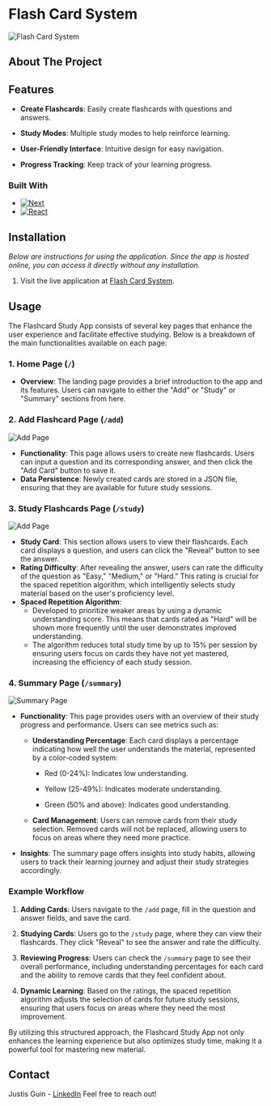 # Flash Card System
![Flash Card System](https://github.com/user-attachments/assets/3828207e-23f9-410e-b0f3-5672c41694c5)


## About The Project

## Features

- **Create Flashcards**: Easily create flashcards with questions and answers.

- **Study Modes**: Multiple study modes to help reinforce learning.

- **User-Friendly Interface**: Intuitive design for easy navigation.

- **Progress Tracking**: Keep track of your learning progress.


### Built With

* [![Next][Next.js]][Next-url]
* [![React][React.js]][React-url]


<!-- GETTING STARTED -->
## Installation

_Below are instructions for using the application. Since the app is hosted online, you can access it directly without any installation._

1. Visit the live application at [Flash Card System](https://card-repetition-project.vercel.app/).
 
## Usage

The Flashcard Study App consists of several key pages that enhance the user experience and facilitate effective studying. Below is a breakdown of the main functionalities available on each page:

### 1. Home Page (`/`)
- **Overview**: The landing page provides a brief introduction to the app and its features. Users can navigate to either the "Add" or "Study"  or "Summary" sections from here.

### 2. Add Flashcard Page (`/add`)
![Add Page](https://github.com/user-attachments/assets/9272167c-c2e1-4e6e-8669-c8435203901c)
- **Functionality**: This page allows users to create new flashcards. Users can input a question and its corresponding answer, and then click the "Add Card" button to save it.
- **Data Persistence**: Newly created cards are stored in a JSON file, ensuring that they are available for future study sessions.

### 3. Study Flashcards Page (`/study`)
![Add Page](https://github.com/user-attachments/assets/eb94d714-d128-4389-9682-1d64a8cd7a08)
- **Study Card**: This section allows users to view their flashcards. Each card displays a question, and users can click the "Reveal" button to see the answer.
- **Rating Difficulty**: After revealing the answer, users can rate the difficulty of the question as "Easy," "Medium," or "Hard." This rating is crucial for the spaced repetition algorithm, which intelligently selects study material based on the user's proficiency level.
- **Spaced Repetition Algorithm**: 
  - Developed to prioritize weaker areas by using a dynamic understanding score. This means that cards rated as "Hard" will be shown more frequently until the user demonstrates improved understanding.
  - The algorithm reduces total study time by up to 15% per session by ensuring users focus on cards they have not yet mastered, increasing the efficiency of each study session.
### 4. Summary Page (`/summary`)
![Summary Page](https://github.com/user-attachments/assets/b165c858-89c4-441b-866b-e42d2619ffea)
- **Functionality**: This page provides users with an overview of their study progress and performance. Users can see metrics such as:

  - **Understanding Percentage**: Each card displays a percentage indicating how well the user understands the material, represented by a color-coded system:

    - Red (0-24%): Indicates low understanding.

    - Yellow (25-49%): Indicates moderate understanding.

    - Green (50% and above): Indicates good understanding.

  - **Card Management**: Users can remove cards from their study selection. Removed cards will not be replaced, allowing users to focus on areas where they need more practice.

- **Insights**: The summary page offers insights into study habits, allowing users to track their learning journey and adjust their study strategies accordingly.


### Example Workflow


1. **Adding Cards**: Users navigate to the `/add` page, fill in the question and answer fields, and save the card.

2. **Studying Cards**: Users go to the `/study` page, where they can view their flashcards. They click "Reveal" to see the answer and rate the difficulty.

3. **Reviewing Progress**: Users can check the `/summary` page to see their overall performance, including understanding percentages for each card and the ability to remove cards that they feel confident about.

4. **Dynamic Learning**: Based on the ratings, the spaced repetition algorithm adjusts the selection of cards for future study sessions, ensuring that users focus on areas where they need the most improvement.


By utilizing this structured approach, the Flashcard Study App not only enhances the learning experience but also optimizes study time, making it a powerful tool for mastering new material.



<!-- CONTACT -->
## Contact

Justis Guin - [LinkedIn](https://www.linkedin.com/in/justis-guin-5b1b54273/)
Feel free to reach out!



<!-- MARKDOWN LINKS & IMAGES -->
<!-- https://www.markdownguide.org/basic-syntax/#reference-style-links -->
[contributors-shield]: https://img.shields.io/github/contributors/othneildrew/Best-README-Template.svg?style=for-the-badge
[contributors-url]: https://github.com/othneildrew/Best-README-Template/graphs/contributors
[forks-shield]: https://img.shields.io/github/forks/othneildrew/Best-README-Template.svg?style=for-the-badge
[forks-url]: https://github.com/othneildrew/Best-README-Template/network/members
[stars-shield]: https://img.shields.io/github/stars/othneildrew/Best-README-Template.svg?style=for-the-badge
[stars-url]: https://github.com/othneildrew/Best-README-Template/stargazers
[issues-shield]: https://img.shields.io/github/issues/othneildrew/Best-README-Template.svg?style=for-the-badge
[issues-url]: https://github.com/othneildrew/Best-README-Template/issues
[license-shield]: https://img.shields.io/github/license/othneildrew/Best-README-Template.svg?style=for-the-badge
[license-url]: https://github.com/othneildrew/Best-README-Template/blob/master/LICENSE.txt
[linkedin-shield]: https://img.shields.io/badge/-LinkedIn-black.svg?style=for-the-badge&logo=linkedin&colorB=555
[linkedin-url]: https://linkedin.com/in/othneildrew
[product-screenshot]: images/screenshot.png
[Next.js]: https://img.shields.io/badge/next.js-000000?style=for-the-badge&logo=nextdotjs&logoColor=white
[Next-url]: https://nextjs.org/
[React.js]: https://img.shields.io/badge/React-20232A?style=for-the-badge&logo=react&logoColor=61DAFB
[React-url]: https://reactjs.org/
[Vue.js]: https://img.shields.io/badge/Vue.js-35495E?style=for-the-badge&logo=vuedotjs&logoColor=4FC08D
[Vue-url]: https://vuejs.org/
[Angular.io]: https://img.shields.io/badge/Angular-DD0031?style=for-the-badge&logo=angular&logoColor=white
[Angular-url]: https://angular.io/
[Svelte.dev]: https://img.shields.io/badge/Svelte-4A4A55?style=for-the-badge&logo=svelte&logoColor=FF3E00
[Svelte-url]: https://svelte.dev/
[Laravel.com]: https://img.shields.io/badge/Laravel-FF2D20?style=for-the-badge&logo=laravel&logoColor=white
[Laravel-url]: https://laravel.com
[Bootstrap.com]: https://img.shields.io/badge/Bootstrap-563D7C?style=for-the-badge&logo=bootstrap&logoColor=white
[Bootstrap-url]: https://getbootstrap.com
[JQuery.com]: https://img.shields.io/badge/jQuery-0769AD?style=for-the-badge&logo=jquery&logoColor=white
[JQuery-url]: https://jquery.com 
